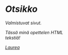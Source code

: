 <title>Sivun nimi</title>
	<h1><i>Otsikko<i></h1>
	<p>Valmistuvat sivut.</p>
<p>Tässä minä opettelen HTML<br/> 
tekstiä!</p>
<a href="www.laurea.fi">Laurea</a>
<title>Title</title>
